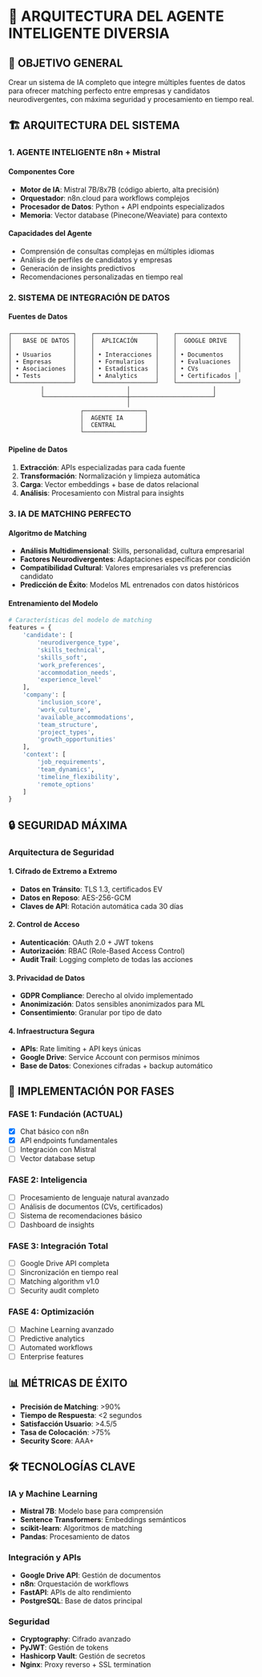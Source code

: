 # 🤖 ARQUITECTURA DEL AGENTE INTELIGENTE DIVERSIA

## 🎯 OBJETIVO GENERAL

Crear un sistema de IA completo que integre múltiples fuentes de datos para ofrecer matching perfecto entre empresas y candidatos neurodivergentes, con máxima seguridad y procesamiento en tiempo real.

## 🏗️ ARQUITECTURA DEL SISTEMA

### **1. AGENTE INTELIGENTE n8n + Mistral**

#### **Componentes Core**
- **Motor de IA**: Mistral 7B/8x7B (código abierto, alta precisión)
- **Orquestador**: n8n.cloud para workflows complejos
- **Procesador de Datos**: Python + API endpoints especializados
- **Memoria**: Vector database (Pinecone/Weaviate) para contexto

#### **Capacidades del Agente**
- Comprensión de consultas complejas en múltiples idiomas
- Análisis de perfiles de candidatos y empresas
- Generación de insights predictivos
- Recomendaciones personalizadas en tiempo real

### **2. SISTEMA DE INTEGRACIÓN DE DATOS**

#### **Fuentes de Datos**
```
┌─────────────────┐    ┌─────────────────┐    ┌─────────────────┐
│   BASE DE DATOS │    │  APLICACIÓN     │    │  GOOGLE DRIVE   │
│                 │    │                 │    │                 │
│ • Usuarios      │    │ • Interacciones │    │ • Documentos    │
│ • Empresas      │    │ • Formularios   │    │ • Evaluaciones  │
│ • Asociaciones  │    │ • Estadísticas  │    │ • CVs           │
│ • Tests         │    │ • Analytics     │    │ • Certificados │
└─────────────────┘    └─────────────────┘    └─────────────────┘
         │                       │                       │
         └───────────────────────┼───────────────────────┘
                                 │
                    ┌─────────────────┐
                    │  AGENTE IA      │
                    │  CENTRAL        │
                    └─────────────────┘
```

#### **Pipeline de Datos**
1. **Extracción**: APIs especializadas para cada fuente
2. **Transformación**: Normalización y limpieza automática
3. **Carga**: Vector embeddings + base de datos relacional
4. **Análisis**: Procesamiento con Mistral para insights

### **3. IA DE MATCHING PERFECTO**

#### **Algoritmo de Matching**
- **Análisis Multidimensional**: Skills, personalidad, cultura empresarial
- **Factores Neurodivergentes**: Adaptaciones específicas por condición
- **Compatibilidad Cultural**: Valores empresariales vs preferencias candidato
- **Predicción de Éxito**: Modelos ML entrenados con datos históricos

#### **Entrenamiento del Modelo**
```python
# Características del modelo de matching
features = {
    'candidate': [
        'neurodivergence_type',
        'skills_technical',
        'skills_soft',
        'work_preferences',
        'accommodation_needs',
        'experience_level'
    ],
    'company': [
        'inclusion_score',
        'work_culture',
        'available_accommodations',
        'team_structure',
        'project_types',
        'growth_opportunities'
    ],
    'context': [
        'job_requirements',
        'team_dynamics',
        'timeline_flexibility',
        'remote_options'
    ]
}
```

## 🔒 SEGURIDAD MÁXIMA

### **Arquitectura de Seguridad**

#### **1. Cifrado de Extremo a Extremo**
- **Datos en Tránsito**: TLS 1.3, certificados EV
- **Datos en Reposo**: AES-256-GCM
- **Claves de API**: Rotación automática cada 30 días

#### **2. Control de Acceso**
- **Autenticación**: OAuth 2.0 + JWT tokens
- **Autorización**: RBAC (Role-Based Access Control)
- **Audit Trail**: Logging completo de todas las acciones

#### **3. Privacidad de Datos**
- **GDPR Compliance**: Derecho al olvido implementado
- **Anonimización**: Datos sensibles anonimizados para ML
- **Consentimiento**: Granular por tipo de dato

#### **4. Infraestructura Segura**
- **APIs**: Rate limiting + API keys únicas
- **Google Drive**: Service Account con permisos mínimos
- **Base de Datos**: Conexiones cifradas + backup automático

## 🚀 IMPLEMENTACIÓN POR FASES

### **FASE 1: Fundación (ACTUAL)**
- [x] Chat básico con n8n
- [x] API endpoints fundamentales
- [ ] Integración con Mistral
- [ ] Vector database setup

### **FASE 2: Inteligencia**
- [ ] Procesamiento de lenguaje natural avanzado
- [ ] Análisis de documentos (CVs, certificados)
- [ ] Sistema de recomendaciones básico
- [ ] Dashboard de insights

### **FASE 3: Integración Total**
- [ ] Google Drive API completa
- [ ] Sincronización en tiempo real
- [ ] Matching algorithm v1.0
- [ ] Security audit completo

### **FASE 4: Optimización**
- [ ] Machine Learning avanzado
- [ ] Predictive analytics
- [ ] Automated workflows
- [ ] Enterprise features

## 📊 MÉTRICAS DE ÉXITO

- **Precisión de Matching**: >90%
- **Tiempo de Respuesta**: <2 segundos
- **Satisfacción Usuario**: >4.5/5
- **Tasa de Colocación**: >75%
- **Security Score**: AAA+

## 🛠️ TECNOLOGÍAS CLAVE

### **IA y Machine Learning**
- **Mistral 7B**: Modelo base para comprensión
- **Sentence Transformers**: Embeddings semánticos
- **scikit-learn**: Algoritmos de matching
- **Pandas**: Procesamiento de datos

### **Integración y APIs**
- **Google Drive API**: Gestión de documentos
- **n8n**: Orquestación de workflows
- **FastAPI**: APIs de alto rendimiento
- **PostgreSQL**: Base de datos principal

### **Seguridad**
- **Cryptography**: Cifrado avanzado
- **PyJWT**: Gestión de tokens
- **Hashicorp Vault**: Gestión de secretos
- **Nginx**: Proxy reverso + SSL termination